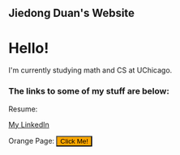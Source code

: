 ## Jiedong Duan's Website

# Hello!

I'm currently studying math and CS at UChicago. 

### The links to some of my stuff are below:

Resume:

[My LinkedIn](https://www.linkedin.com/in/jiedong-d-62415a113/)

Orange Page: <button type="button" style = "color:black; background-color:orange;"
onclick = "window.location.href = '/orange'">
	Click Me!
</button>